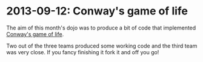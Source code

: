 # 2013-09-12: Conway's game of life  #

The aim of this month's dojo was to produce a bit of code that
implemented
[Conway's game of life](http://en.wikipedia.org/wiki/Conway's_Game_of_Life). 

Two out of the three teams produced some working code and the third
team was very close. If you fancy finishing it fork it and off you go!


